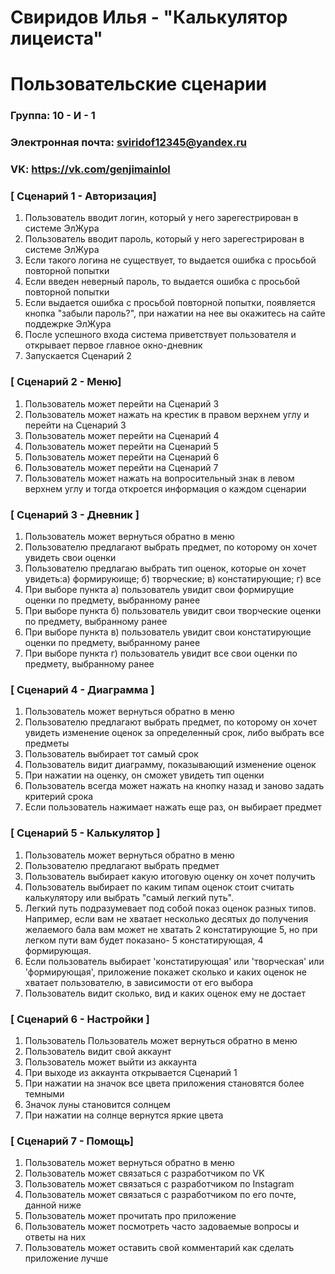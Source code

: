# Свиридов Илья - "Калькулятор лицеиста"
# Пользовательские сценарии

### Группа: 10 - И - 1
### Электронная почта: sviridof12345@yandex.ru
### VK: https://vk.com/genjimainlol


### [ Сценарий 1 - Авторизация]

1. Пользователь вводит логин, который у него зарегестрирован в системе ЭлЖура
2. Пользователь вводит пароль, который у него зарегестрирован в системе ЭлЖура
3. Если такого логина не существует, то выдается ошибка с просьбой повторной попытки
4. Если введен неверный пароль, то выдается ошибка с просьбой повторной попытки
5. Если выдается ошибка с просьбой повторной попытки, появляется кнопка "забыли пароль?", при нажатии на нее вы окажитесь на сайте поддежрке ЭлЖура
6. После успешного входа система приветствует пользователя и открывает первое главное окно-дневник
7. Запускается Сценарий 2 

### [ Сценарий 2 - Меню]

1. Пользователь может перейти на Сценарий 3
2. Пользователь может нажать на крестик в правом верхнем углу и перейти на Сценарий 3
3. Пользователь может перейти на Сценарий 4
4. Пользователь может перейти на Сценарий 5
5. Пользователь может перейти на Сценарий 6
6. Пользователь может перейти на Сценарий 7
7. Пользователь может нажать на вопросительный знак в левом верхнем углу и тогда откроется информация о каждом сценарии

### [ Сценарий 3 - Дневник ]

1.  Пользователь может вернуться обратно в меню
2. Пользователю предлагают выбрать предмет, по которому он хочет увидеть свои оценки
3. Пользователю предлагаю выбрать тип оценок, которые он хочет увидеть:а) формируюище; б) творческие; в) констатирующие; г) все
4. При выборе пункта а) пользователь увидит свои формирущие оценки по предмету, выбранному ранее
5. При выборе пункта б) пользователь увидит свои творческие оценки по предмету, выбранному ранее
6. При выборе пункта в) пользователь увидит свои констатирующие оценки по предмету, выбранному ранее
7. При выборе пункта г) пользователь увидит все свои оценки по предмету, выбранному ранее

### [ Сценарий 4 - Диаграмма ]

1. Пользователь может вернуться обратно в меню
2. Пользователю предлагают выбрать предмет, по которому он хочет увидеть изменение оценок за определенный срок, либо выбрать все предметы
3. Пользователь выбирает тот самый срок
4. Пользователь видит диаграмму, показывающий изменение оценок
5. При нажатии на оценку, он сможет увидеть тип оценки
6. Пользователь всегда может нажать на кнопку назад и заново задать критерий срока
7. Если пользователь нажимает нажать еще раз, он выбирает предмет

### [ Сценарий 5 - Калькулятор ]

1. Пользователь может вернуться обратно в меню
2. Пользователю предлагают выбрать предмет
3. Пользователь выбирает какую итоговую оценку он хочет получить
4. Пользователь выбирает по каким типам оценок стоит считать калькулятору или выбрать "самый легкий путь".
5. Легкий путь подразумевает под собой показ оценок разных типов. Например, если вам не хватает несколько десятых до получения желаемого бала вам может не хватать 2 констатирующие 5, но при легком пути вам будет показано- 5 констатирующая, 4 формирующая.
6. Если пользователь выбирает 'констатирующая' или 'творческая' или 'формирующая', приложение покажет сколько и каких оценок не хватает пользователю, в зависимости от его выбора
7. Пользователь видит сколько, вид и каких оценок ему не достает

### [ Сценарий 6 - Настройки ]

1. Пользователь  Пользователь может вернуться обратно в меню
2. Пользователь видит свой аккаунт
3. Пользователь может выйти из аккаунта
4. При выходе из аккаунта открывается Сценарий 1
5. При нажатии на значок все цвета приложения становятся более темными
6. Значок луны становится солнцем
7. При нажатии на солнце вернутся яркие цвета

### [ Сценарий 7 - Помощь]
1.  Пользователь может вернуться обратно в меню
2.  Пользователь может связаться с разработчиком по VK
3.  Пользователь может связаться с разработчиком по Instagram
4.  Пользователь может связаться с разработчиком по его почте, данной ниже
5.  Пользователь может прочитать про приложение
6.  Пользователь может посмотреть часто задоваемые вопросы и ответы на них
7.  Пользователь может оставить свой комментарий как сделать приложение лучше





